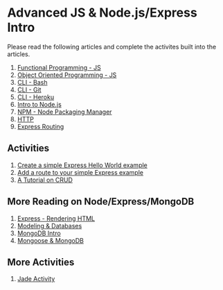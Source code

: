 Advanced JS & Node.js/Express Intro
===================================

Please read the following articles and complete the activites built into the articles.

1. [Functional Programming - JS](https://github.com/Drewbie345/okcoders-fall2015/blob/master/advanced-js-node-express/functional-js.md)
2. [Object Oriented Programming - JS](https://github.com/Drewbie345/okcoders-fall2015/blob/master/advanced-js-node-express/oop-js.md)
3. [CLI - Bash](https://github.com/Drewbie345/okcoders-fall2015/blob/master/advanced-js-node-express/bash.md)
4. [CLI - Git](https://github.com/Drewbie345/okcoders-fall2015/blob/master/advanced-js-node-express/git.md)
5. [CLI - Heroku](https://github.com/Drewbie345/okcoders-fall2015/blob/master/advanced-js-node-express/heroku.md)
6. [Intro to Node.js](https://github.com/Drewbie345/okcoders-fall2015/blob/master/advanced-js-node-express/intro-node-js.md)
7. [NPM - Node Packaging Manager](https://github.com/Drewbie345/okcoders-fall2015/tree/master/advanced-js-node-express)
8. [HTTP](https://github.com/Drewbie345/okcoders-fall2015/blob/master/advanced-js-node-express/http.md)
9. [Express Routing](https://github.com/Drewbie345/okcoders-fall2015/blob/master/advanced-js-node-express/routing.md)

Activities
----------

1. [Create a simple Express Hello World example](https://github.com/Drewbie345/okcoders-fall2015/blob/master/advanced-js-node-express/express-directions1.md)
2. [Add a route to your simple Express example](https://github.com/Drewbie345/okcoders-fall2015/blob/master/advanced-js-node-express/express-directions2.md)
3. [A Tutorial on CRUD](https://scotch.io/tutorials/build-a-restful-api-using-node-and-express-4)

More Reading on Node/Express/MongoDB
------------------------------------

1. [Express - Rendering HTML]()
2. [Modeling & Databases]()
3. [MongoDB Intro]()
4. [Mongoose & MongoDB]()

More Activities
---------------

1. [Jade Activity]()